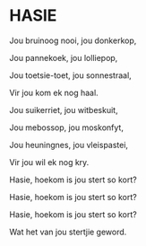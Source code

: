 # HASIE

Jou bruinoog nooi, jou donkerkop,

Jou pannekoek, jou lolliepop,

Jou toetsie-toet, jou sonnestraal,

Vir jou kom ek nog haal.


Jou suikerriet, jou witbeskuit,

Jou mebossop, jou moskonfyt,

Jou heuningnes, jou vleispastei,

Vir jou wil ek nog kry.


Hasie, hoekom is jou stert so kort?

Hasie, hoekom is jou stert so kort?

Hasie, hoekom is jou stert so kort?

Wat het van jou stertjie geword.


